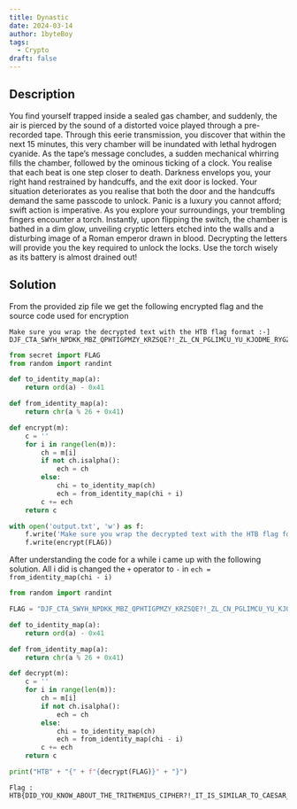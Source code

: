 ```yaml
---
title: Dynastic
date: 2024-03-14
author: 1byteBoy
tags:
  - Crypto
draft: false
---
```


## Description

You find yourself trapped inside a sealed gas chamber, and suddenly, the air is pierced by the sound of a distorted voice played through a pre-recorded tape. Through this eerie transmission, you discover that within the next 15 minutes, this very chamber will be inundated with lethal hydrogen cyanide. As the tape’s message concludes, a sudden mechanical whirring fills the chamber, followed by the ominous ticking of a clock. You realise that each beat is one step closer to death. Darkness envelops you, your right hand restrained by handcuffs, and the exit door is locked. Your situation deteriorates as you realise that both the door and the handcuffs demand the same passcode to unlock. Panic is a luxury you cannot afford; swift action is imperative. As you explore your surroundings, your trembling fingers encounter a torch. Instantly, upon flipping the switch, the chamber is bathed in a dim glow, unveiling cryptic letters etched into the walls and a disturbing image of a Roman emperor drawn in blood. Decrypting the letters will provide you the key required to unlock the locks. Use the torch wisely as its battery is almost drained out!

## Solution

From the provided zip file we get the following encrypted flag and the source code used for encryption

```
Make sure you wrap the decrypted text with the HTB flag format :-]
DJF_CTA_SWYH_NPDKK_MBZ_QPHTIGPMZY_KRZSQE?!_ZL_CN_PGLIMCU_YU_KJODME_RYGZXL
```

```python
from secret import FLAG
from random import randint

def to_identity_map(a):
    return ord(a) - 0x41

def from_identity_map(a):
    return chr(a % 26 + 0x41)

def encrypt(m):
    c = ''
    for i in range(len(m)):
        ch = m[i]
        if not ch.isalpha():
            ech = ch
        else:
            chi = to_identity_map(ch)
            ech = from_identity_map(chi + i)
        c += ech
    return c

with open('output.txt', 'w') as f:
    f.write('Make sure you wrap the decrypted text with the HTB flag format :-]\n')
    f.write(encrypt(FLAG))                                                                                  
```

After understanding the code for a while i came up with the following solution.
All i did is changed the `+` operator to `-` in `ech = from_identity_map(chi - i)`

```python
from random import randint

FLAG = "DJF_CTA_SWYH_NPDKK_MBZ_QPHTIGPMZY_KRZSQE?!_ZL_CN_PGLIMCU_YU_KJODME_RYGZXL"

def to_identity_map(a):
    return ord(a) - 0x41

def from_identity_map(a):
    return chr(a % 26 + 0x41)

def decrypt(m):
    c = ''
    for i in range(len(m)):
        ch = m[i]
        if not ch.isalpha():
            ech = ch
        else:
            chi = to_identity_map(ch)
            ech = from_identity_map(chi - i) 
        c += ech
    return c

print("HTB" + "{" + f"{decrypt(FLAG)}" + "}") 
```

```
Flag : HTB{DID_YOU_KNOW_ABOUT_THE_TRITHEMIUS_CIPHER?!_IT_IS_SIMILAR_TO_CAESAR_CIPHER}
```